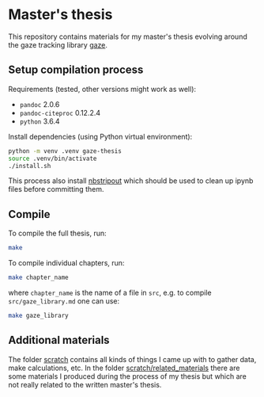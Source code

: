 # Master's thesis

This repository contains materials for my master's thesis evolving around the
gaze tracking library [gaze](https://github.com/shoeffner/gaze).


## Setup compilation process

Requirements (tested, other versions might work as well):
- `pandoc` 2.0.6
- `pandoc-citeproc` 0.12.2.4
- `python` 3.6.4


Install dependencies (using Python virtual environment):

```bash
python -m venv .venv gaze-thesis
source .venv/bin/activate
./install.sh
```

This process also install [nbstripout](https://github.com/kynan/nbstripout)
which should be used to clean up ipynb files before committing them.

## Compile

To compile the full thesis, run:

```bash
make
```

To compile individual chapters, run:

```bash
make chapter_name
```

where `chapter_name` is the name of a file in `src`, e.g. to compile
`src/gaze_library.md` one can use:

```bash
make gaze_library
```


## Additional materials

The folder [scratch](scratch) contains all kinds of things I came up with to gather
data, make calculations, etc.
In the folder [scratch/related_materials](scratch/related_materials) there are some materials I produced during
the process of my thesis but which are not really related to the written master's thesis.

